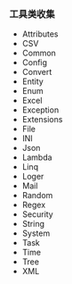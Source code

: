 ### 工具类收集
- Attributes
- CSV
- Common
- Config
- Convert
- Entity
- Enum
- Excel
- Exception
- Extensions
- File
- INI
- Json
- Lambda
- Linq
- Loger
- Mail
- Random
- Regex
- Security
- String
- System
- Task
- Time
- Tree
- XML 
